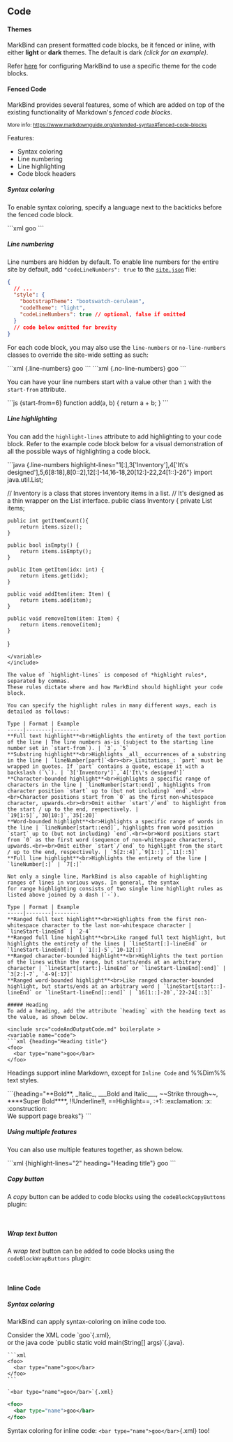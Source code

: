 ## Code

#### Themes

MarkBind can present formatted code blocks, be it fenced or inline, with either **light** or **dark** themes. The default is dark <trigger for="modal:code-dark-example" trigger="click">_(click for an example)_</trigger>.

<modal header="Dark Code Theme" id="modal:code-dark-example">

<pic src="/images/codeDarkTheme.png" alt="Theme example"></pic>
</modal>

Refer [here](../siteJsonFile.html#style) for configuring MarkBind to use a specific theme for the code blocks.

#### Fenced Code

MarkBind provides several features, some of which are added on top of the existing functionality of Markdown's _fenced code blocks_.

<small>More info: <https://www.markdownguide.org/extended-syntax#fenced-code-blocks></small>

Features:

* Syntax coloring
* Line numbering
* Line highlighting
* Code block headers

##### Syntax coloring

To enable syntax coloring, specify a language next to the backticks before the fenced code block.
<div id="main-example">
<include src="codeAndOutputCode.md" boilerplate >
<variable name="code">
```xml
<foo>
  <bar type="name">goo</bar>
</foo>
```
</variable>
</include>
</div>

##### Line numbering

Line numbers are <tooltip content="Line numbers were provided by default in version v3.1.1 and below. To preserve the exact line numbers behavior of sites generated in previous versions, simply set the codeLineNumbers option in site.json to true">hidden by default</tooltip>. To enable line numbers for the entire site by default,
add `"codeLineNumbers": true` to the [`site.json`]({{baseUrl}}/userGuide/siteJsonFile.html#style) file:

```json {highlight-lines="8[:]"}
{
  // ...
  "style": {
    "bootstrapTheme": "bootswatch-cerulean",
    "codeTheme": "light",
    "codeLineNumbers": true // optional, false if omitted
  }
  // code below omitted for brevity
}
```

For each code block, you may also use the `line-numbers` or `no-line-numbers` classes to override the site-wide setting as such:

<include src="codeAndOutputCode.md" boilerplate >
<variable name="code">
```xml {.line-numbers}
<foo>
  <bar type="name">goo</bar>
</foo>
```
</variable>
</include>

<include src="codeAndOutputCode.md" boilerplate >
<variable name="code">
```xml {.no-line-numbers}
<foo>
  <bar type="name">goo</bar>
</foo>
```
</variable>
</include>

You can have your line numbers start with a value other than `1` with the `start-from` attribute.

<include src="codeAndOutputCode.md" boilerplate >
<variable name="code">
```js {start-from=6}
function add(a, b) {
    return a + b;
}
```
</variable>
</include>

##### Line highlighting

You can add the `highlight-lines` attribute to add highlighting to your code block. Refer to the example code block
below for a visual demonstration of all the possible ways of highlighting a code block.

<include src="codeAndOutputCode.md" boilerplate >

<variable name="code">
```java {.line-numbers highlight-lines="1[:],3['Inventory'],4['It\'s designed'],5,6[8:18],8[0::2],12[:]-14,16-18,20[12:]-22,24[1::]-26"}
import java.util.List;

// Inventory is a class that stores inventory items in a list.
// It's designed as a thin wrapper on the List interface.
public class Inventory {
    private List<Item> items;

    public int getItemCount(){
        return items.size();
    }

    public bool isEmpty() {
        return items.isEmpty();
    }

    public Item getItem(idx: int) {
        return items.get(idx);
    }

    public void addItem(item: Item) {
        return items.add(item);
    }

    public void removeItem(item: Item) {
        return items.remove(item);
    }
}

```
</variable>
</include>

The value of `highlight-lines` is composed of *highlight rules*, separated by commas.
These rules dictate where and how MarkBind should highlight your code block.

You can specify the highlight rules in many different ways, each is detailed as follows:

Type | Format | Example
-----|--------|--------
**Full text highlight**<br>Highlights the entirety of the text portion of the line | The line numbers as-is (subject to the starting line number set in `start-from`). | `3`, `5`
**Substring highlight**<br>Highlights _all_ occurrences of a substring in the line | `lineNumber[part]`<br><br>_Limitations_: `part` must be wrapped in quotes. If `part` contains a quote, escape it with a backslash (`\`). | `3['Inventory']`,`4['It\'s designed']`
**Character-bounded highlight**<br>Highlights a specific range of characters in the line | `lineNumber[start:end]`, highlights from character position `start` up to (but not including) `end`.<br><br>Character positions start from `0` as the first non-whitespace character, upwards.<br><br>Omit either `start`/`end` to highlight from the start / up to the end, respectively. | `19[1:5]`,`30[10:]`,`35[:20]`
**Word-bounded highlight**<br>Highlights a specific range of words in the line | `lineNumber[start::end]`, highlights from word position `start` up to (but not including) `end`.<br><br>Word positions start from `0` as the first word (sequence of non-whitespace characters), upwards.<br><br>Omit either `start`/`end` to highlight from the start / up to the end, respectively. | `5[2::4]`,`9[1::]`,`11[::5]`
**Full line highlight**<br>Highlights the entirety of the line | `lineNumber[:]` | `7[:]`

Not only a single line, MarkBind is also capable of highlighting ranges of lines in various ways. In general, the syntax
for range highlighting consists of two single line highlight rules as listed above joined by a dash (`-`).

Type | Format | Example
-----|--------|--------
**Ranged full text highlight**<br>Highlights from the first non-whitespace character to the last non-whitespace character | `lineStart-lineEnd` | `2-4`
**Ranged full line highlight**<br>Like ranged full text highlight, but highlights the entirety of the lines | `lineStart[:]-lineEnd` or `lineStart-lineEnd[:]` | `1[:]-5`,`10-12[:]`
**Ranged character-bounded highlight**<br>Highlights the text portion of the lines within the range, but starts/ends at an arbitrary character | `lineStart[start:]-lineEnd` or `lineStart-lineEnd[:end]` | `3[2:]-7`, `4-9[:17]`
**Ranged word-bounded highlight**<br>Like ranged character-bounded highlight, but starts/ends at an arbitrary word | `lineStart[start::]-lineEnd` or `lineStart-lineEnd[::end]` | `16[1::]-20`,`22-24[::3]`

##### Heading
To add a heading, add the attribute `heading` with the heading text as the value, as shown below.

<include src="codeAndOutputCode.md" boilerplate >
<variable name="code">
```xml {heading="Heading title"}
<foo>
  <bar type="name">goo</bar>
</foo>
```

</variable>
</include>

Headings support inline Markdown, except for `Inline Code` and %%Dim%% text styles.

<include src="codeAndOutputCode.md" boilerplate >
<variable name="code">
```{heading="**Bold**, _Italic_, ___Bold and Italic___, ~~Strike through~~, ****Super Bold****, !!Underline!!, ==Highlight==, :+1: :exclamation: :x: :construction:<br>We support page breaks"}
<foo></foo>
```
</variable>
</include>

##### Using multiple features

You can also use multiple features together, as shown below.

<include src="codeAndOutputCode.md" boilerplate >
<variable name="code">
```xml {highlight-lines="2" heading="Heading title"}
<foo>
  <bar type="name">goo</bar>
</foo>
```
</variable>
</span>
</include>

##### Copy button

A _copy_ button can be added to code blocks using the `codeBlockCopyButtons` plugin:

<panel type="seamless" header="**User Guide: Using Plugins → Plugin: `codeBlockCopyButtons`**" popup-url="usingPlugins.html#plugin-codeblockcopybuttons">

  <include src="../plugins/codeBlockCopyButtons.md" />

</panel>
<br>

##### Wrap text button

A _wrap text_ button can be added to code blocks using the `codeBlockWrapButtons` plugin:

<panel type="seamless" header="**User Guide: Using Plugins → Plugin: `codeBlockWrapButtons`**" popup-url="usingPlugins.html#plugin-codeblockwrapbuttons">

  <include src="../plugins/codeBlockWrapButtons.md" />

</panel>
<br>

#### Inline Code

##### Syntax coloring

MarkBind can apply syntax-coloring on inline code too.

<include src="codeAndOutput.md" boilerplate >
<variable name="code">
Consider the XML code `<bar type="name">goo</bar>`{.xml},<br>
or the java code `public static void main(String[] args)`{.java}.
</variable>
</include>

<div id="short" class="d-none">

````
```xml
<foo>
  <bar type="name">goo</bar>
</foo>
```
````

```
`<bar type="name">goo</bar>`{.xml}
```

</div>

<div id="examples" class="d-none">

```xml
<foo>
  <bar type="name">goo</bar>
</foo>
```

Syntax coloring for inline code: `<bar type="name">goo</bar>`{.xml} too!

</div>
